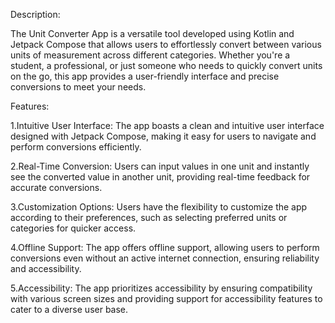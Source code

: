 Description:

The Unit Converter App is a versatile tool developed using Kotlin and Jetpack Compose that allows users to effortlessly convert between various units of measurement across different categories. Whether you're a student, a professional, or just someone who needs to quickly convert units on the go, this app provides a user-friendly interface and precise conversions to meet your needs.

Features:

1.Intuitive User Interface: The app boasts a clean and intuitive user interface designed with Jetpack Compose, making it easy for users to navigate and perform conversions efficiently.

2.Real-Time Conversion: Users can input values in one unit and instantly see the converted value in another unit, providing real-time feedback for accurate conversions.

3.Customization Options: Users have the flexibility to customize the app according to their preferences, such as selecting preferred units or categories for quicker access.

4.Offline Support: The app offers offline support, allowing users to perform conversions even without an active internet connection, ensuring reliability and accessibility.

5.Accessibility: The app prioritizes accessibility by ensuring compatibility with various screen sizes and providing support for accessibility features to cater to a diverse user base.

